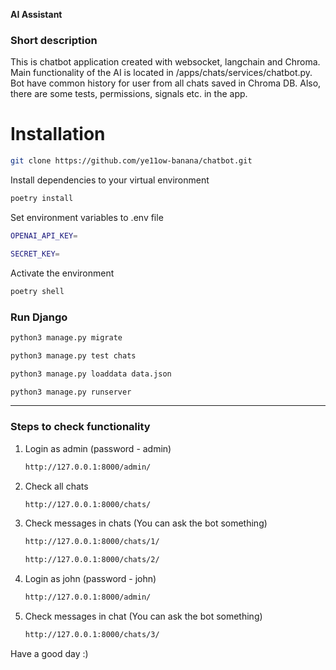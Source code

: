 **AI Assistant**

### Short description
This is chatbot application created with
websocket, langchain and Chroma. Main functionality
of the AI is located in /apps/chats/services/chatbot.py.
Bot have common history for user from all chats saved in Chroma DB.
Also, there are some tests, permissions, signals etc. in the app.

# Installation

```sh
git clone https://github.com/ye11ow-banana/chatbot.git
```

Install dependencies to your virtual environment
```sh
poetry install
```

Set environment variables to .env file
```sh
OPENAI_API_KEY=
```
```sh
SECRET_KEY=
```

Activate the environment
```sh
poetry shell
```

### Run Django
```sh
python3 manage.py migrate
```
```sh
python3 manage.py test chats
```
```sh
python3 manage.py loaddata data.json
```
```sh
python3 manage.py runserver
```

---

### Steps to check functionality

1. Login as admin (password - admin)
    ```sh
    http://127.0.0.1:8000/admin/
    ```
2. Check all chats
    ```sh
    http://127.0.0.1:8000/chats/
    ```
3. Check messages in chats (You can ask the bot something)
    ```sh
    http://127.0.0.1:8000/chats/1/
    ```
    ```sh
    http://127.0.0.1:8000/chats/2/
    ```
4. Login as john (password - john)
    ```sh
    http://127.0.0.1:8000/admin/
    ```
5. Check messages in chat (You can ask the bot something)
    ```sh
    http://127.0.0.1:8000/chats/3/
    ```

Have a good day :)
